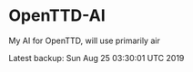 # OpenTTD-AI
My AI for OpenTTD, will use primarily air

Latest backup: Sun Aug 25 03:30:01 UTC 2019
